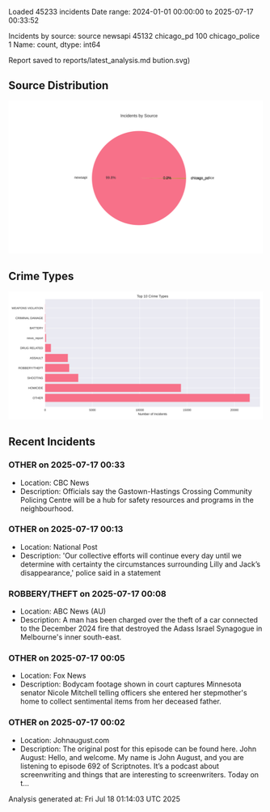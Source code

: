 
Loaded 45233 incidents
Date range: 2024-01-01 00:00:00 to 2025-07-17 00:33:52

Incidents by source:
source
newsapi           45132
chicago_pd          100
chicago_police        1
Name: count, dtype: int64

Report saved to reports/latest_analysis.md
bution.svg)

## Source Distribution
![Source Distribution](images/source_distribution.svg)

## Crime Types
![Crime Types](images/crime_types.svg)

## Recent Incidents

### OTHER on 2025-07-17 00:33
- Location: CBC News
- Description: Officials say the Gastown-Hastings Crossing Community Policing Centre will be a hub for safety resources and programs in the neighbourhood.


### OTHER on 2025-07-17 00:13
- Location: National Post
- Description: 'Our collective efforts will continue every day until we determine with certainty the circumstances surrounding Lilly and Jack’s disappearance,' police said in a statement


### ROBBERY/THEFT on 2025-07-17 00:08
- Location: ABC News (AU)
- Description: A man has been charged over the theft of a car connected to the December 2024 fire that destroyed the Adass Israel Synagogue in Melbourne's inner south-east.


### OTHER on 2025-07-17 00:05
- Location: Fox News
- Description: Bodycam footage shown in court captures Minnesota senator Nicole Mitchell telling officers she entered her stepmother's home to collect sentimental items from her deceased father.


### OTHER on 2025-07-17 00:02
- Location: Johnaugust.com
- Description: The original post for this episode can be found here. John August: Hello, and welcome. My name is John August, and you are listening to episode 692 of Scriptnotes. It’s a podcast about screenwriting and things that are interesting to screenwriters. Today on t…

Analysis generated at: Fri Jul 18 01:14:03 UTC 2025
